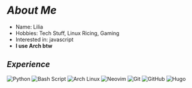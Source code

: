 # *About Me*
+ Name: Lilia
+ Hobbies: Tech Stuff, Linux Ricing, Gaming
+ Interested in: javascript
+ **I use Arch btw**

  
## *Experience*
![Python](https://img.shields.io/badge/python-333333?style=for-the-badge&logo=python)
![Bash Script](https://img.shields.io/badge/bash_script-333333?style=for-the-badge&logo=gnu-bash)
![Arch Linux](https://img.shields.io/badge/archlinux-333333?style=for-the-badge&logo=archlinux)
![Neovim](https://img.shields.io/badge/neovim-333333?style=for-the-badge&logo=neovim)
![Git](https://img.shields.io/badge/git-333333?style=for-the-badge&logo=git)
![GitHub](https://img.shields.io/badge/github-333333?style=for-the-badge&logo=github)
![Hugo](https://img.shields.io/badge/hugo-333333?style=for-the-badge&logo=hugo)



